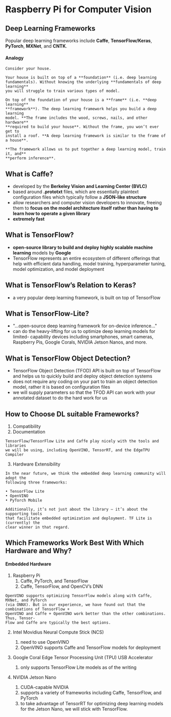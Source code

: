 # Raspberry Pi for Computer Vision

## Deep Learning Frameworks

Popular deep learning frameworks include **Caffe**, **TensorFlow/Keras**, 
**PyTorch**, **MXNet**, and **CNTK**.

#### Analogy
```
Consider your house. 

Your house is built on top of a **foundation** (i.e. deep learning 
fundamentals). Without knowing the underlying **fundamentals of deep learning** 
you will struggle to train various types of model.

On top of the foundation of your house is a **frame** (i.e. **deep learning** 
**framework**). The deep learning framework helps you build a deep learning 
model. **The frame includes the wood, screws, nails, and other hardware** 
**required to build your house**. Without the frame, you won’t ever get to 
install a roof. **A deep learning framework is similar to the frame of a house**. 

**The framework allows us to put together a deep learning model, train it, and**
**perform inference**.
```

## What is Caffe?
-  developed by the **Berkeley Vision and Learning Center (BVLC)**
- based around **.prototxt** files, which are essentially plaintext configuration 
files which typically follow a **JSON-like structure**
-  allow researchers and computer vision developers to innovate, freeing them to
**focus on the model architecture itself rather than having to learn how to** 
**operate a given library**
- **extremely fast**

## What is TensorFlow?
- **open-source library to build and deploy highly scalable machine learning**
models by **Google**
- TensorFlow represents an entire ecosystem of different offerings that help 
with efficient data handling, model training, hyperparameter tuning, model 
optimization, and model deployment

## What is TensorFlow’s Relation to Keras?
- a very popular deep learning framework, is built on top of TensorFlow

## What is TensorFlow-Lite?
- "...open-source deep learning framework for on-device inference..."
- can do the heavy-lifting for us to optimize deep learning models for limited-
capability devices including smartphones, smart cameras, Raspberry Pis, Google 
Corals, NVIDIA Jetson Nanos, and more.

## What is TensorFlow Object Detection?
- TensorFlow Object Detection (TFOD) API is built on top of TensorFlow and helps 
us to quickly build and deploy object detection systems
- does not require any coding on your part to train an object detection model, 
rather it is based on configuration files
-  we will supply parameters so that the TFOD API can work with your annotated 
dataset to do the hard work for us

## How to Choose DL suitable Frameworks?
1. Compatibility
2. Documentation

```
TensorFlow/TensorFlow Lite and Caffe play nicely with the tools and libraries 
we will be using, including OpenVINO, TensorRT, and the EdgeTPU Compiler
```

3. Hardware Extensibility

```
In the near future, we think the embedded deep learning community will adopt the
following three frameworks:

• TensorFlow Lite
• OpenVINO
• PyTorch Mobile

Additionally, it’s not just about the library — it’s about the supporting tools 
that facilitate embedded optimization and deployment. TF Lite is (currently) the 
clear winner in that regard.
```

## Which Frameworks Work Best With Which Hardware and Why?
#### Embedded Hardware
1. Raspberry Pi
	1. Caffe, PyTorch, and TensorFlow
	2. Caffe, TensorFlow, and OpenCV’s DNN
	
```
OpenVINO supports optimizing TensorFlow models along with Caffe, MXNet, and PyTorch
(via ONNX). But in our experience, we have found out that the combinations of TensorFlow +
OpenVINO and Caffe + OpenVINO work better than the other combinations. Thus, Tensor-
Flow and Caffe are typically the best options.
```
	
2. Intel Movidius Neural Compute Stick (NCS)
	1. need to use OpenVINO
	2. OpenVINO supports Caffe and TensorFlow models for deployment
	
3. Google Coral Edge Tensor Processing Unit (TPU) USB Accelerator
	1. only supports TensorFlow Lite models as of the writing

4. NVIDIA Jetson Nano
	1. CUDA-capable NVIDIA
	2. supports a variety of frameworks including Caffe, TensorFlow, and PyTorch
	3. to take advantage of TensorRT for optimizing deep learning models for the Jetson
Nano, we will stick with TensorFlow.

